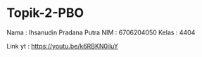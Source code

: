 # Topik-2-PBO

Nama	: Ihsanudin Pradana Putra
NIM	: 6706204050
Kelas	: 4404

Link yt	: https://youtu.be/k6RBKN0iluY